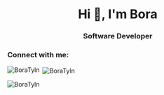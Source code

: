 <h1 align="center">Hi 👋, I'm Bora</h1>
<h3 align="center">Software Developer</h3>


<h3 align="left">Connect with me:</h3>
<p align="left">
</p>


<p><img align="left" src="https://github-readme-stats.vercel.app/api/top-langs?username=BoraTyln&show_icons=true&locale=en&layout=compact" alt="BoraTyln" /></p>

<p>&nbsp;<img align="center" src="https://github-readme-stats.vercel.app/api?username=BoraTyln&show_icons=true&locale=en" alt="BoraTyln" /></p>

<p><img align="center" src="https://github-readme-streak-stats.herokuapp.com/?user=BoraTyln&" alt="BoraTyln" /></p>
